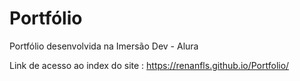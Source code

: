 # Portfólio

Portfólio desenvolvida na Imersão Dev - Alura

Link de acesso ao index do site : https://renanfls.github.io/Portfolio/
